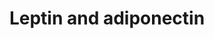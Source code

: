 ---
annotations:
- type: Disease Ontology
  value: glucose metabolism disease
- type: Pathway Ontology
  value: leptin system pathway
- type: Pathway Ontology
  value: adiponectin signaling pathway
- type: Pathway Ontology
  value: adiponectin signaling pathway
- type: Pathway Ontology
  value: leptin system pathway
- type: Disease Ontology
  value: glucose metabolism disease
authors:
- Khanspers
- MaintBot
description: Proposed mechanism by which leptin and adiponectin stimulate fatty acid
  oxidation. Adapted from fig 1 in [http://www.ncbi.nlm.nih.gov/pubmed/16497175 Dyck
  et al.].   Proteins on this pathway have targeted assays available via the [https://assays.cancer.gov/available_assays?wp_id=WP3934
  CPTAC Assay Portal]
last-edited: 2019-09-17
organisms:
- Homo sapiens
redirect_from:
- /index.php/Pathway:WP3934
- /instance/WP3934
schema-jsonld:
- '@context': https://schema.org/
  '@id': https://wikipathways.github.io/pathways/WP3934.html
  '@type': Dataset
  creator:
    '@type': Organization
    name: WikiPathways
  description: Proposed mechanism by which leptin and adiponectin stimulate fatty
    acid oxidation. Adapted from fig 1 in [http://www.ncbi.nlm.nih.gov/pubmed/16497175
    Dyck et al.].   Proteins on this pathway have targeted assays available via the
    [https://assays.cancer.gov/available_assays?wp_id=WP3934 CPTAC Assay Portal]
  keywords:
  - ADIPOQ
  - PRKAB1
  - ADIPOR1
  - PRKAG1
  - ACACA
  - CPT1A
  - Acetyl-CoA
  - LEPR
  - Malonyl-CoA
  - LEP
  - ADIPOR2
  - Fatty acid
  - PRKAA1
  license: CC0
  name: Leptin and adiponectin
seo: CreativeWork
title: Leptin and adiponectin
wpid: WP3934
---